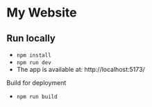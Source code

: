 # My Website

## Run locally
- `npm install`
- `npm run dev`
- The app is available at: http://localhost:5173/

Build for deployment
- `npm run build`
